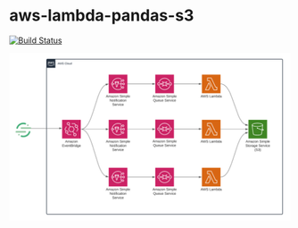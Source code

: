 # aws-lambda-pandas-s3

[![Build Status](https://travis-ci.org/joemccann/dillinger.svg?branch=master)](https://travis-ci.org/joemccann/dillinger)

![N|Solid](https://raw.githubusercontent.com/joshuamarango/aws-lambda-pandas-s3/main/src/assets/aws-lambda-pandas-s3.png)
